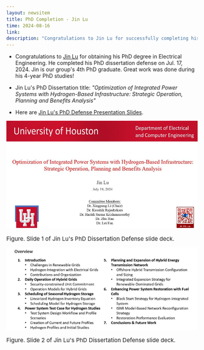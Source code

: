 ```yaml
---
layout: newsitem
title: PhD Completion - Jin Lu
time: 2024-08-16
link: 
description: "Congratulations to Jin Lu for successfully completing his PhD degree program. Jin is our group's 4th PhD graduate. Great work was done during his 4-year PhD studies!"
---
```


* Congratulations to <a target="_blank" href="/people/Jin-Lu/" class="">Jin Lu</a> for obtaining his PhD degree in Electrical Engineering. He completed his PhD dissertation defense on Jul. 17, 2024. Jin is our group's 4th PhD graduate. Great work was done during his 4-year PhD studies!

* Jin Lu's PhD Dissertation title: *"Optimization of Integrated Power Systems with Hydrogen-Based Infrastructure: Strategic Operation, Planning and Benefits Analysis"*

* Here are <a class="" target="_blank" href="/pdfs/team/2024-08-16_Jin_Lu_Presentation.pdf">Jin Lu's PhD Defense Presentation Slides</a>.


![](/images/news/2024.08.16_Jin_Lu_Defense_Slide/Slide-1.JPG)
<p></p>
<span class="text-figure-legend"  style="font-size:15px;">
Figure. Slide 1 of Jin Lu's PhD Dissertation Defense slide deck. 
</span>

![](/images/news/2024.08.16_Jin_Lu_Defense_Slide/Slide-2.JPG)
<p></p>
<span class="text-figure-legend"  style="font-size:15px;">
Figure. Slide 2 of Jin Lu's PhD Dissertation Defense slide deck. 
</span>

